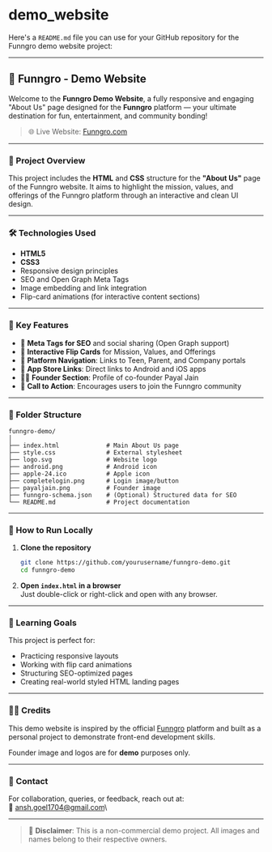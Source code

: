 # demo\_website

Here's a `README.md` file you can use for your GitHub repository for the Funngro demo website project:

***

## 🎉 Funngro - Demo Website

Welcome to the **Funngro Demo Website**, a fully responsive and engaging "About Us" page designed for the **Funngro** platform — your ultimate destination for fun, entertainment, and community bonding!

> 🌐 Live Website: [Funngro.com](https://www.funngro.com/)

***

### 📄 Project Overview

This project includes the **HTML** and **CSS** structure for the **"About Us"** page of the Funngro website. It aims to highlight the mission, values, and offerings of the Funngro platform through an interactive and clean UI design.

***

### 🛠️ Technologies Used

* **HTML5**
* **CSS3**
* Responsive design principles
* SEO and Open Graph Meta Tags
* Image embedding and link integration
* Flip-card animations (for interactive content sections)

***

### 🌟 Key Features

* 🔖 **Meta Tags for SEO** and social sharing (Open Graph support)
* 🧩 **Interactive Flip Cards** for Mission, Values, and Offerings
* 📱 **Platform Navigation**: Links to Teen, Parent, and Company portals
* 📲 **App Store Links**: Direct links to Android and iOS apps
* 🧑‍💼 **Founder Section**: Profile of co-founder Payal Jain
* 💬 **Call to Action**: Encourages users to join the Funngro community

***

### 📁 Folder Structure

```
funngro-demo/
│
├── index.html             # Main About Us page
├── style.css              # External stylesheet
├── logo.svg               # Website logo
├── android.png            # Android icon
├── apple-24.ico           # Apple icon
├── completelogin.png      # Login image/button
├── payaljain.png          # Founder image
├── funngro-schema.json    # (Optional) Structured data for SEO
└── README.md              # Project documentation
```

***

### 🚀 How to Run Locally

1.  **Clone the repository**

    ```bash
    git clone https://github.com/yourusername/funngro-demo.git
    cd funngro-demo
    ```
2. **Open `index.html` in a browser**\
   Just double-click or right-click and open with any browser.

***

### 🧠 Learning Goals

This project is perfect for:

* Practicing responsive layouts
* Working with flip card animations
* Structuring SEO-optimized pages
* Creating real-world styled HTML landing pages

***

### 🙋‍♀️ Credits

This demo website is inspired by the official [Funngro](https://www.funngro.com/) platform and built as a personal project to demonstrate front-end development skills.

Founder image and logos are for **demo** purposes only.

***

### 📩 Contact

For collaboration, queries, or feedback, reach out at:\
📧 ansh.goel1704@gmail.com\


***

> 🛑 **Disclaimer**: This is a non-commercial demo project. All images and names belong to their respective owners.

